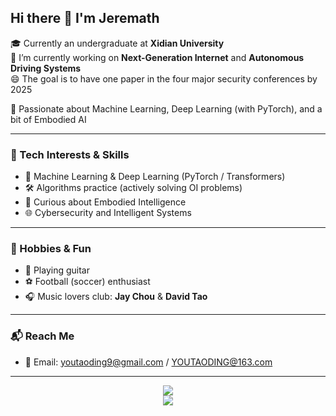 ## Hi there 👋 I'm Jeremath

🎓 Currently an undergraduate at **Xidian University**  
🚀 I’m currently working on **Next-Generation Internet** and **Autonomous Driving Systems**  
😄 The goal is to have one paper in the four major security conferences by 2025


🤖 Passionate about Machine Learning, Deep Learning (with PyTorch), and a bit of Embodied AI  

---

### 🧠 Tech Interests & Skills
- 🔬 Machine Learning & Deep Learning (PyTorch / Transformers)
- 🛠️ Algorithms practice (actively solving OI problems)
- 🧩 Curious about Embodied Intelligence
- 🌐 Cybersecurity and Intelligent Systems

---

### 🎵 Hobbies & Fun
- 🎸 Playing guitar  
- ⚽ Football (soccer) enthusiast  
- 🎧 Music lovers club: **Jay Chou** & **David Tao**

---

### 📬 Reach Me
- 📧 Email: youtaoding9@gmail.com / YOUTAODING@163.com  

---

<div align="center">
  <img src="https://github-readme-stats.vercel.app/api?username=Jeremath&show_icons=true&theme=tokyonight" />
</div>
<div align="center">
  <img src="https://github-readme-activity-graph.vercel.app/graph?username=Jeremath&theme=xcode" />
</div>

<!--
- 🔭 I’m currently working on ...
- 🌱 I’m currently learning ...
- 👯 I’m looking to collaborate on ...
- 🤔 I’m looking for help with ...
- 💬 Ask me about ...
- 📫 How to reach me: ...
- 😄 Pronouns: ...
- ⚡ Fun fact: ...
-->
